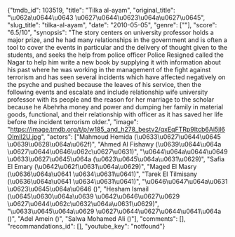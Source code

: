 {"tmdb_id": 103519, "title": "Tilka al-ayam", "original_title": "\u062a\u0644\u0643 \u0627\u0644\u0623\u064a\u0627\u0645", "slug_title": "tilka-al-ayam", "date": "2010-05-05", "genre": [""], "score": "6.5/10", "synopsis": "The story centers on university professor holds a major prize, and he had many relationships in the government and is often a tool to cover the events in particular and the delivery of thought given to the students, and seeks the help from police officer Police Resigned called the Nagar to help him write a new book by supplying it with information about his past where he was working in the management of the fight against terrorism and has seen several incidents which have affected negatively on the psyche and pushed because the leaves of his service, then the following events and escalate and include relationship wife university professor with its people and the reason for her marriage to the scholar because he Abehrha money and power and dumping her family in material goods, functional, and their relationship with officer as it has saved her life before the incident terrorism older.", "image": "https://image.tmdb.org/t/p/w185_and_h278_bestv2/qxEqFTRp9Itcb6Ai5jl6OImIl2U.jpg", "actors": ["Mahmoud Hemida (\u0633\u0627\u0644\u0645 \u0639\u0628\u064a\u062f)", "Ahmed Al Fishawy (\u0639\u0644\u064a \u0627\u0644\u0646\u062c\u0627\u0631)", "\u0644\u064a\u0644\u0649 \u0633\u0627\u0645\u064a (\u0623\u0645\u064a\u0631\u0629)", "Safia El Emary (\u0642\u062f\u0631\u064a\u0629)", "Maged El Masry (\u0636\u064a\u0641 \u0634\u0631\u0641)", "Tarek El Tilmisany (\u0636\u064a\u0641 \u0634\u0631\u0641)", "\u0646\u0647\u064a\u0631 \u0623\u0645\u064a\u0646 ()", "Hesham Ismail (\u0645\u0630\u064a\u0639 \u0642\u0646\u0627\u0629 \u0627\u0644\u062c\u0632\u064a\u0631\u0629)", "\u0633\u0645\u064a\u0629 \u0627\u0644\u0627\u0644\u0641\u064a ()", "Adel Amein ()", "Salwa Mohamed Ali ()"], "comments": [], "recommandations_id": [], "youtube_key": "notfound"}